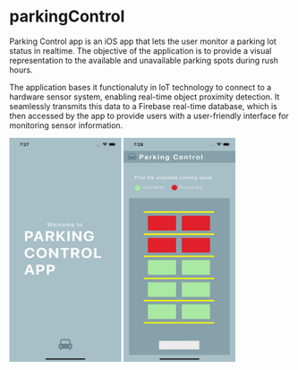 # parkingControl

Parking Control app is an iOS app that lets the user monitor a parking lot status in realtime. The objective of the application is to provide a visual representation to the available and unavailable parking spots during rush hours.

The application bases it functionaluty in IoT technology to connect to a hardware sensor system, enabling real-time object proximity detection. It seamlessly transmits this data to a Firebase real-time database, which is then accessed by the app to provide users with a user-friendly interface for monitoring sensor information.

<img src="images/splash.jpeg" width=200 height=400>
<img src="images/preview.jpeg" width=200 height=400>
